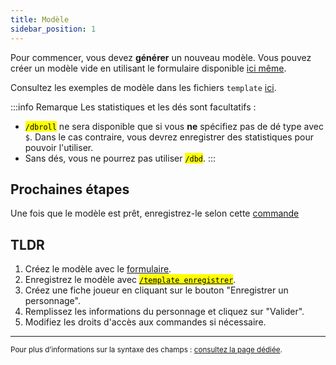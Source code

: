 ```yaml
---
title: Modèle
sidebar_position: 1
---
```


Pour commencer, vous devez **générer** un nouveau modèle. Vous pouvez créer un modèle vide en utilisant le formulaire disponible [ici même](../form.mdx).

Consultez les exemples de modèle dans les fichiers `template` [ici](https://github.com/Dicelette/discord-dicelette/tree/main/template).

:::info Remarque
Les statistiques et les dés sont facultatifs :
- <mark>`/dbroll`</mark> ne sera disponible que si vous **ne** spécifiez pas de dé type avec `$`. Dans le cas contraire, vous devrez enregistrer des statistiques pour pouvoir l'utiliser.
- Sans dés, vous ne pourrez pas utiliser <mark>`/dbd`</mark>. 
:::

## Prochaines étapes

Une fois que le modèle est prêt, enregistrez-le selon cette [commande](./ref.md#enregistrement-du-modèle)

## TLDR
1. Créez le modèle avec le [formulaire](../form.mdx).
2. Enregistrez le modèle avec [<mark>`/template enregistrer`</mark>](./ref.md#enregistrement-du-modèle).
3. Créez une fiche joueur en cliquant sur le bouton "Enregistrer un personnage".
4. Remplissez les informations du personnage et cliquez sur "Valider".
5. Modifiez les droits d'accès aux commandes si nécessaire.

---
<small>Pour plus d’informations sur la syntaxe des champs : [consultez la page dédiée](../../introduction/format.mdx).</small>

[^1]: Il est possible d'utiliser un forum, qui créera automatiquement un post pour le personnage. Le joueur (ainsi que les administrateurs) seront mentionnés dans le post.